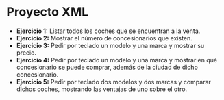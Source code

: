 # Proyecto XML

* **Ejercicio 1:** Listar todos los coches que se encuentran a la venta.
* **Ejercicio 2:** Mostrar el número de concesionarios que existen.
* **Ejercicio 3:** Pedir por teclado un modelo y una marca y mostrar su precio.
* **Ejercicio 4:** Pedir por teclado un modelo y una marca y mostrar en qué concesionario se puede comprar, además de la ciudad de dicho concesionario.
* **Ejercicio 5:** Pedir por teclado dos modelos y dos marcas y comparar dichos coches, mostrando las ventajas de uno sobre el otro.
